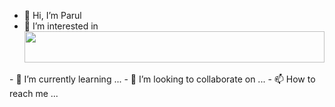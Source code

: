 - 👋 Hi, I’m Parul
- 👀 I’m interested in <a href="https://olivermak.es/">
  <img src="https://www.ansible.com/hubfs/2017_Images/BrandPage/Brand-Assets/Community/Ansible-Mark-RGB_Pool.svg" width="100%" height="50">
</a>
- 🌱 I’m currently learning ...
- 💞️ I’m looking to collaborate on ...
- 📫 How to reach me ...

<!---
ParulArinTech/ParulArinTech is a ✨ special ✨ repository because its `README.md` (this file) appears on your GitHub profile.
You can click the Preview link to take a look at your changes.
--->
